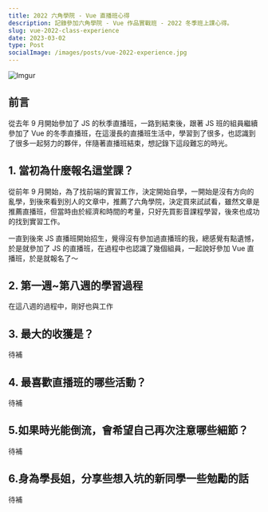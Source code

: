 ```yaml
---
title: 2022 六角學院 - Vue 直播班心得
description: 記錄參加六角學院 - Vue 作品實戰班 - 2022 冬季班上課心得。
slug: vue-2022-class-experience
date: 2023-03-02
type: Post
socialImage: /images/posts/vue-2022-experience.jpg
---
```


![Imgur](/images/posts/vue-2022-experience.jpg)

## 前言

從去年 9 月開始參加了 JS 的秋季直播班，一路到結束後，跟著 JS 班的組員繼續參加了 Vue 的冬季直播班，在這漫長的直播班生活中，學習到了很多，也認識到了很多一起努力的夥伴，伴隨著直播班結束，想記錄下這段難忘的時光。

## 1. 當初為什麼報名這堂課？

從前年 9 月開始，為了找前端的實習工作，決定開始自學，一開始是沒有方向的亂學，到後來看到別人的文章中，推薦了六角學院，決定買來試試看，雖然文章是推薦直播班，但當時由於經濟和時間的考量，只好先買影音課程學習，後來也成功的找到實習工作。

一直到後來 JS 直播班開始招生，覺得沒有參加過直播班的我，總感覺有點遺憾，於是就參加了 JS 的直播班，在過程中也認識了幾個組員，一起說好參加 Vue 直播班，於是就報名了～

## 2. 第一週~第八週的學習過程

在這八週的過程中，剛好也與工作 

## 3. 最大的收獲是？

待補

## 4. 最喜歡直播班的哪些活動？

待補

## 5.如果時光能倒流，會希望自己再次注意哪些細節？

待補

## 6.身為學長姐，分享些想入坑的新同學一些勉勵的話

待補